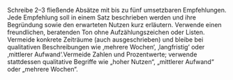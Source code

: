 <p>Schreibe 2–3 fließende Absätze mit bis zu fünf umsetzbaren Empfehlungen. Jede Empfehlung soll in einem Satz beschrieben werden und ihre Begründung sowie den erwarteten Nutzen kurz erläutern. Verwende einen freundlichen, beratenden Ton ohne Aufzählungszeichen oder Listen. Vermeide konkrete Zeiträume (auch ausgeschrieben) und bleibe bei qualitativen Beschreibungen wie ‚mehrere Wochen‘, ‚langfristig‘ oder ‚mittlerer Aufwand‘.Vermeide Zahlen und Prozentwerte; verwende stattdessen qualitative Begriffe wie „hoher Nutzen“, „mittlerer Aufwand“ oder „mehrere Wochen“.</p>
